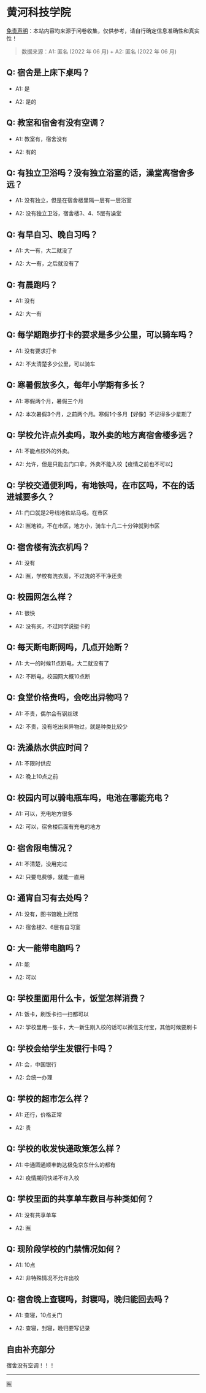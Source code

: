 # 黄河科技学院

[免责声明](https://colleges.chat/#_3)：本站内容均来源于问卷收集，仅供参考，请自行确定信息准确性和真实性！

> 数据来源：A1: 匿名 (2022 年 06 月) + A2: 匿名 (2022 年 06 月)

## Q: 宿舍是上床下桌吗？

- A1: 是

- A2: 是的

## Q: 教室和宿舍有没有空调？

- A1: 教室有，宿舍没有

- A2: 有的

## Q: 有独立卫浴吗？没有独立浴室的话，澡堂离宿舍多远？

- A1: 没有独立，但是在宿舍楼里隔一层有一层浴室

- A2: 没有独立卫浴，宿舍楼3、4、5层有澡堂

## Q: 有早自习、晚自习吗？

- A1: 大一有，大二就没了

- A2: 大一有，之后就没有了

## Q: 有晨跑吗？

- A1: 没有

- A2: 大一有

## Q: 每学期跑步打卡的要求是多少公里，可以骑车吗？

- A1: 没有要求打卡

- A2: 不太清楚多少公里，可以骑车

## Q: 寒暑假放多久，每年小学期有多长？

- A1: 寒假两个月，暑假三个月

- A2: 本次暑假3个月，之前两个月。寒假1个多月【好像】不记得多少星期了

## Q: 学校允许点外卖吗，取外卖的地方离宿舍楼多远？

- A1: 不能点校外的外卖。

- A2: 允许，但是只能去门口拿，外卖不能入校【疫情之前也不可以】

## Q: 学校交通便利吗，有地铁吗，在市区吗，不在的话进城要多久？

- A1: 门口就是2号线地铁站马屯。在市区

- A2: 🈚地铁，不在市区，地方小，骑车十几二十分钟就到市区

## Q: 宿舍楼有洗衣机吗？

- A1: 没有

- A2: 🈚，学校有洗衣房，不过洗的不干净还贵

## Q: 校园网怎么样？

- A1: 很快

- A2: 没有买，不过同学说挺卡的

## Q: 每天断电断网吗，几点开始断？

- A1: 大一的时候11点断电，大二就没有了

- A2: 不断电，校园网大概10点断

## Q: 食堂价格贵吗，会吃出异物吗？

- A1: 不贵，偶尔会有钢丝球

- A2: 不贵，没有吃出来异物过，就是种类比较少

## Q: 洗澡热水供应时间？

- A1: 不限时供应

- A2: 晚上10点之前

## Q: 校园内可以骑电瓶车吗，电池在哪能充电？

- A1: 可以，充电地方很多

- A2: 可以，宿舍楼后面有充电的地方

## Q: 宿舍限电情况？

- A1: 不清楚，没用完过

- A2: 只要电费够，就能一直用

## Q: 通宵自习有去处吗？

- A1: 没有，图书馆晚上闭馆

- A2: 宿舍楼2、6层有自习室

## Q: 大一能带电脑吗？

- A1: 能

- A2: 可以

## Q: 学校里面用什么卡，饭堂怎样消费？

- A1: 饭卡，刷饭卡扫一扫都可以

- A2: 学校里用一张卡，大一新生刚入校的话可以微信支付宝，其他时候要刷卡

## Q: 学校会给学生发银行卡吗？

- A1: 会，中国银行

- A2: 会统一办理

## Q: 学校的超市怎么样？

- A1: 还行，价格正常

- A2: 贵

## Q: 学校的收发快递政策怎么样？

- A1: 中通圆通顺丰韵达极兔京东什么的都有

- A2: 疫情期间快递不许入校

## Q: 学校里面的共享单车数目与种类如何？

- A1: 没有共享单车

- A2: 🈚

## Q: 现阶段学校的门禁情况如何？

- A1: 10点

- A2: 非特殊情况不允许出校

## Q: 宿舍晚上查寝吗，封寝吗，晚归能回去吗？

- A1: 查寝，10点关门

- A2: 查寝，封寝，晚归要写记录

## 自由补充部分

宿舍没有空调！！！

***

🈚